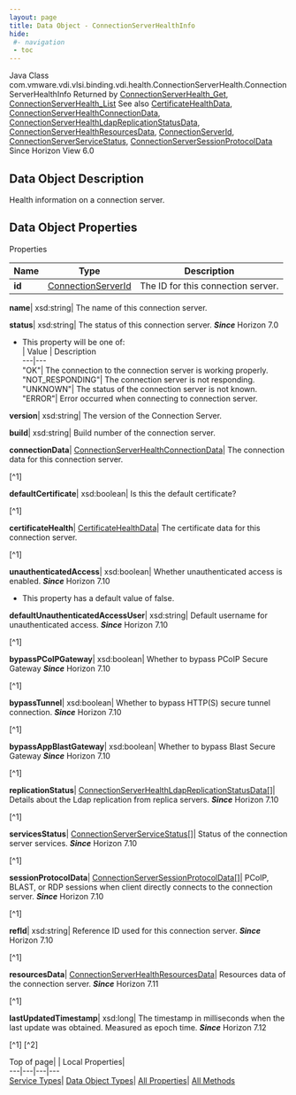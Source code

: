 ```yaml
---
layout: page
title: Data Object - ConnectionServerHealthInfo
hide:
 #- navigation
 - toc
---
```






Java Class
    com.vmware.vdi.vlsi.binding.vdi.health.ConnectionServerHealth.ConnectionServerHealthInfo
Returned by
     [ConnectionServerHealth_Get](vdi.health.ConnectionServerHealth.md#get), [ConnectionServerHealth_List](vdi.health.ConnectionServerHealth.md#list)
See also
     [CertificateHealthData](vdi.health.CertificateHealthData.md), [ConnectionServerHealthConnectionData](vdi.health.ConnectionServerHealth.ConnectionData.md), [ConnectionServerHealthLdapReplicationStatusData](vdi.health.ConnectionServerHealth.LdapReplicationStatusData.md), [ConnectionServerHealthResourcesData](vdi.health.ConnectionServerHealth.ConnectionServerHealthResourcesData.md), [ConnectionServerId](vdi.entity.ConnectionServerId.md), [ConnectionServerServiceStatus](vdi.health.ConnectionServerHealth.ConnectionServerServiceStatus.md), [ConnectionServerSessionProtocolData](vdi.health.ConnectionServerHealth.ConnectionServerSessionProtocolData.md)
Since 
    Horizon View 6.0

## Data Object Description 

Health information on a connection server. 

## Data Object Properties

Properties

Name |  Type |  Description   
---|---|---  
**id**| [ConnectionServerId](vdi.entity.ConnectionServerId.md)|  The ID for this connection server.   
  
**name**|  xsd:string|  The name of this connection server.   
  
**status**|  xsd:string|  The status of this connection server.  **_Since_** Horizon 7.0  


  * This property will be one of:  
|  Value |  Description   
---|---  
"OK"| The connection to the connection server is working properly.  
"NOT_RESPONDING"| The connection server is not responding.  
"UNKNOWN"| The status of the connection server is not known.  
"ERROR"| Error occurred when connecting to connection server.  

  
**version**|  xsd:string|  The version of the Connection Server.   
  
**build**|  xsd:string|  Build number of the connection server.   
  
**connectionData**| [ConnectionServerHealthConnectionData](vdi.health.ConnectionServerHealth.ConnectionData.md)|  The connection data for this connection server.   


[^1]

  
**defaultCertificate**|  xsd:boolean|  Is this the default certificate?   


[^1]

  
**certificateHealth**| [CertificateHealthData](vdi.health.CertificateHealthData.md)|  The certificate data for this connection server.   


[^1]

  
**unauthenticatedAccess**|  xsd:boolean|  Whether unauthenticated access is enabled.  **_Since_** Horizon 7.10  


  * This property has a default value of false.

  
**defaultUnauthenticatedAccessUser**|  xsd:string|  Default username for unauthenticated access.  **_Since_** Horizon 7.10  


[^1]

  
**bypassPCoIPGateway**|  xsd:boolean|  Whether to bypass PCoIP Secure Gateway  **_Since_** Horizon 7.10  


[^1]

  
**bypassTunnel**|  xsd:boolean|  Whether to bypass HTTP(S) secure tunnel connection.  **_Since_** Horizon 7.10  


[^1]

  
**bypassAppBlastGateway**|  xsd:boolean|  Whether to bypass Blast Secure Gateway  **_Since_** Horizon 7.10  


[^1]

  
**replicationStatus**| [ConnectionServerHealthLdapReplicationStatusData[]](vdi.health.ConnectionServerHealth.LdapReplicationStatusData.md)|  Details about the Ldap replication from replica servers.  **_Since_** Horizon 7.10  


[^1]

  
**servicesStatus**| [ConnectionServerServiceStatus[]](vdi.health.ConnectionServerHealth.ConnectionServerServiceStatus.md)|  Status of the connection server services.  **_Since_** Horizon 7.10  


[^1]

  
**sessionProtocolData**| [ConnectionServerSessionProtocolData[]](vdi.health.ConnectionServerHealth.ConnectionServerSessionProtocolData.md)|  PCoIP, BLAST, or RDP sessions when client directly connects to the connection server.  **_Since_** Horizon 7.10  


[^1]

  
**refId**|  xsd:string|  Reference ID used for this connection server.  **_Since_** Horizon 7.10  


[^1]

  
**resourcesData**| [ConnectionServerHealthResourcesData](vdi.health.ConnectionServerHealth.ConnectionServerHealthResourcesData.md)|  Resources data of the connection server.  **_Since_** Horizon 7.11  


[^1]

  
**lastUpdatedTimestamp**|  xsd:long|  The timestamp in milliseconds when the last update was obtained. Measured as epoch time.  **_Since_** Horizon 7.12  


[^1]
[^2]

  
  
  
Top of page| | Local Properties|   
---|---|---|---  
[Service Types](index-mo_types.md)| [Data Object Types](index-do_types.md)| [All Properties](index-properties.md)| [All Methods](index-methods.md)  
  
  

